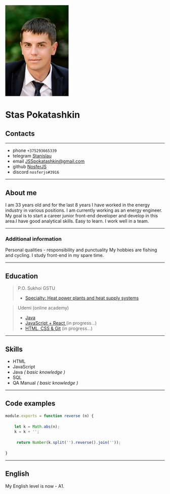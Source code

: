 <img src = "photo.jpg" alt="photo" width = 200  >

# Stas Pokatashkin
##  Contacts
***
* phone `+375293665339`
* telegram  [Stanislau](https://t.me/NosferJS)    
* email JSSpokatashkin@gmail.com
* github    [NosferJS](https://github.com/NosferJS)
* discord   `nosferjs#3916`

***
## About me
I am 33 years old and for the last 8 years I have worked in the energy industry in various positions. I am currently working as an energy engineer.
My goal is to start a career junior front-end developer and develop in this area.I have good analytical skills. Easy to learn. I work well in a team. 

***

###  Additional information   
Personal qualities - responsibility and punctuality
My hobbies are fishing and cycling.
I study front-end in my spare time.

***
## Education
> P.O. Sukhoi GSTU  
> - [Specialty: Heat power plants and heat supply systems](https://www.gstu.by/education/the-first-stage-of-higher-education/1-43-01-05)


>Udemi (online academy)
> - [Java](https://www.udemy.com/course/java-oca-oracle/)
> - [JavaScript + React ](https://www.udemy.com/course/javascript_full/)(in progress...)
> - [HTML, CSS & Git](https://www.udemy.com/course/webdeveloper/) (in progress...)

***

## Skills
+ HTML
+ JavaScript
+ Java *( basic knowledge )*
+ SQL
+ QA Manual *( basic knowledge )*
***

## Code examples
```javascript
module.exports = function reverse (n) {
    
    let k = Math.abs(n);
    k = k + '';
 
     return Number(k.split('').reverse().join(''));
  
}
```

***

## English
My English level is now - A1. 